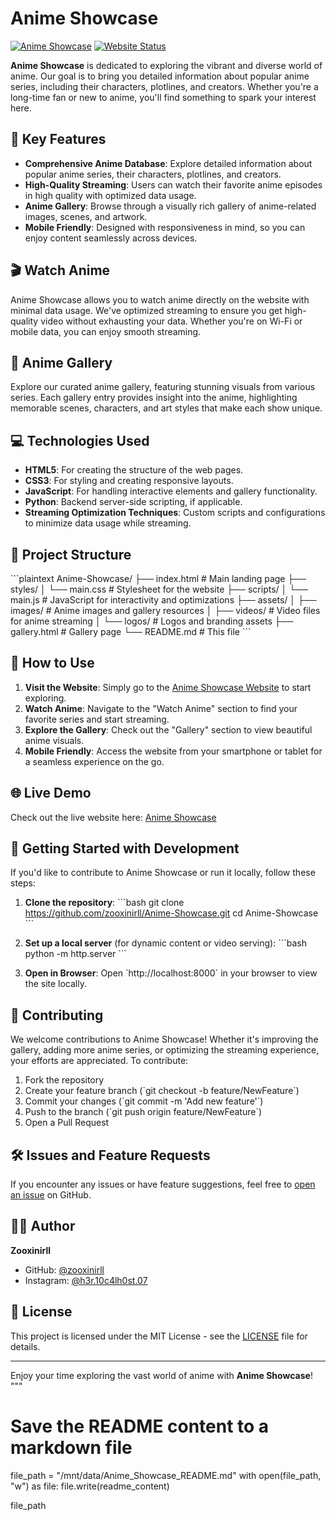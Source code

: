 
# Anime Showcase

[![Anime Showcase](https://img.shields.io/badge/Anime-Showcase-orange?style=flat-square)](https://zooxinirll.github.io/Index.html/)
[![Website Status](https://img.shields.io/website-up-down-green-red/https/zooxinirll.github.io.svg?style=flat-square)](https://zooxinirll.github.io/Index.html/)

**Anime Showcase** is dedicated to exploring the vibrant and diverse world of anime. Our goal is to bring you detailed information about popular anime series, including their characters, plotlines, and creators. Whether you're a long-time fan or new to anime, you'll find something to spark your interest here.

## 🌟 Key Features

- **Comprehensive Anime Database**: Explore detailed information about popular anime series, their characters, plotlines, and creators.
- **High-Quality Streaming**: Users can watch their favorite anime episodes in high quality with optimized data usage.
- **Anime Gallery**: Browse through a visually rich gallery of anime-related images, scenes, and artwork.
- **Mobile Friendly**: Designed with responsiveness in mind, so you can enjoy content seamlessly across devices.

## 🎬 Watch Anime

Anime Showcase allows you to watch anime directly on the website with minimal data usage. We've optimized streaming to ensure you get high-quality video without exhausting your data. Whether you're on Wi-Fi or mobile data, you can enjoy smooth streaming.

## 🎨 Anime Gallery

Explore our curated anime gallery, featuring stunning visuals from various series. Each gallery entry provides insight into the anime, highlighting memorable scenes, characters, and art styles that make each show unique.

## 💻 Technologies Used

- **HTML5**: For creating the structure of the web pages.
- **CSS3**: For styling and creating responsive layouts.
- **JavaScript**: For handling interactive elements and gallery functionality.
- **Python**: Backend server-side scripting, if applicable.
- **Streaming Optimization Techniques**: Custom scripts and configurations to minimize data usage while streaming.

## 📁 Project Structure

\`\`\`plaintext
Anime-Showcase/
├── index.html            # Main landing page
├── styles/
│   └── main.css          # Stylesheet for the website
├── scripts/
│   └── main.js           # JavaScript for interactivity and optimizations
├── assets/
│   ├── images/           # Anime images and gallery resources
│   ├── videos/           # Video files for anime streaming
│   └── logos/            # Logos and branding assets
├── gallery.html          # Gallery page
└── README.md             # This file
\`\`\`

## 📖 How to Use

1. **Visit the Website**: Simply go to the [Anime Showcase Website](https://zooxinirll.github.io/Index.html/) to start exploring.
2. **Watch Anime**: Navigate to the "Watch Anime" section to find your favorite series and start streaming.
3. **Explore the Gallery**: Check out the "Gallery" section to view beautiful anime visuals.
4. **Mobile Friendly**: Access the website from your smartphone or tablet for a seamless experience on the go.

## 🌐 Live Demo

Check out the live website here: [Anime Showcase](https://zooxinirll.github.io/Index.html/)

## 🚀 Getting Started with Development

If you'd like to contribute to Anime Showcase or run it locally, follow these steps:

1. **Clone the repository**:
   \`\`\`bash
   git clone https://github.com/zooxinirll/Anime-Showcase.git
   cd Anime-Showcase
   \`\`\`

2. **Set up a local server** (for dynamic content or video serving):
   \`\`\`bash
   python -m http.server
   \`\`\`

3. **Open in Browser**:
   Open \`http://localhost:8000\` in your browser to view the site locally.

## 🤝 Contributing

We welcome contributions to Anime Showcase! Whether it's improving the gallery, adding more anime series, or optimizing the streaming experience, your efforts are appreciated. To contribute:

1. Fork the repository
2. Create your feature branch (\`git checkout -b feature/NewFeature\`)
3. Commit your changes (\`git commit -m 'Add new feature'\`)
4. Push to the branch (\`git push origin feature/NewFeature\`)
5. Open a Pull Request

## 🛠️ Issues and Feature Requests

If you encounter any issues or have feature suggestions, feel free to [open an issue](https://github.com/zooxinirll/Anime-Showcase/issues) on GitHub.

## 🧑‍💻 Author

**Zooxinirll**
- GitHub: [@zooxinirll](https://github.com/zooxinirll)
- Instagram: [@h3r.10c4lh0st.07](https://www.instagram.com/h3r.10c4lh0st.07?igsh=MTRqcGNsdmN3a2FyaA==)

## 📜 License

This project is licensed under the MIT License - see the [LICENSE](LICENSE) file for details.

---

Enjoy your time exploring the vast world of anime with **Anime Showcase**!
"""

# Save the README content to a markdown file
file_path = "/mnt/data/Anime_Showcase_README.md"
with open(file_path, "w") as file:
    file.write(readme_content)

file_path

